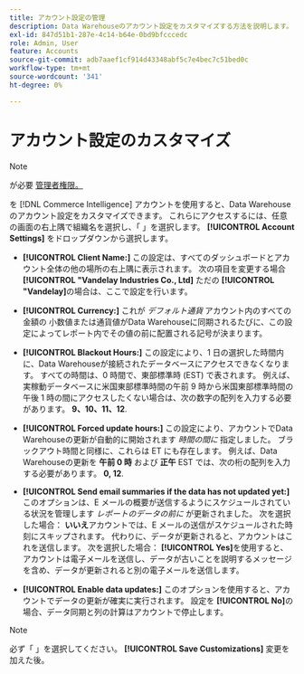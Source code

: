 ```yaml
---
title: アカウント設定の管理
description: Data Warehouseのアカウント設定をカスタマイズする方法を説明します。
exl-id: 847d51b1-287e-4c14-b64e-0bd9bfcccedc
role: Admin, User
feature: Accounts
source-git-commit: adb7aaef1cf914d43348abf5c7e4bec7c51bed0c
workflow-type: tm+mt
source-wordcount: '341'
ht-degree: 0%

---
```


# アカウント設定のカスタマイズ

>[!NOTE]
>
>が必要 [管理者権限。](../../administrator/user-management/user-management.md)

を [!DNL Commerce Intelligence] アカウントを使用すると、Data Warehouseのアカウント設定をカスタマイズできます。 これらにアクセスするには、任意の画面の右上隅で組織名を選択し、「 」を選択します。 **[!UICONTROL Account Settings]** をドロップダウンから選択します。

* **[!UICONTROL Client Name:]** この設定は、すべてのダッシュボードとアカウント全体の他の場所の右上隅に表示されます。 次の項目を変更する場合 **[!UICONTROL "Vandelay Industries Co., Ltd]** ただの **[!UICONTROL "Vandelay]**&#x200B;の場合は、ここで設定を行います。

* **[!UICONTROL Currency:]** これが *デフォルト通貨* アカウント内のすべての金額の 小数値または通貨値がData Warehouseに同期されるたびに、この設定によってレポート内でその値の前に配置される記号が決まります。

* **[!UICONTROL Blackout Hours:]** この設定により、1 日の選択した時間内に、Data Warehouseが接続されたデータベースにアクセスできなくなります。 すべての時間は、0 時間で、東部標準時 (EST) で表されます。 例えば、実稼動データベースに米国東部標準時間の午前 9 時から米国東部標準時間の午後 1 時の間にアクセスしたくない場合は、次の数字の配列を入力する必要があります。 **9、10、11、12**.

* **[!UICONTROL Forced update hours:]** この設定により、アカウントでData Warehouseの更新が自動的に開始されます *時間の間に* 指定しました。 ブラックアウト時間と同様に、これらは ET にも存在します。 例えば、Data Warehouseの更新を **午前 0 時** および **正午** EST では、次の桁の配列を入力する必要があります。 **0, 12**.

* **[!UICONTROL Send email summaries if the data has not updated yet:]** このオプションは、E メールの概要が送信するようにスケジュールされている状況を管理します *レポートのデータの前に* が更新されました。 次を選択した場合： **いいえ**&#x200B;アカウントでは、E メールの送信がスケジュールされた時刻にスキップされます。 代わりに、データが更新されると、アカウントはこれを送信します。 次を選択した場合： **[!UICONTROL Yes]**&#x200B;を使用すると、アカウントは電子メールを送信し、データが古いことを説明するメッセージを含め、データが更新されると別の電子メールを送信します。

* **[!UICONTROL Enable data updates:]** このオプションを使用すると、アカウントでデータの更新が確実に実行されます。 設定を **[!UICONTROL No]**&#x200B;の場合、データ同期と列の計算はアカウントで停止します。

>[!NOTE]
>
>必ず「 」を選択してください。 **[!UICONTROL Save Customizations]** 変更を加えた後。
